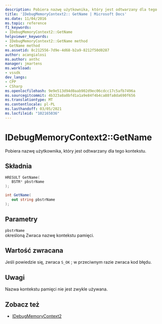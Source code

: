 ```yaml
---
description: Pobiera nazwę użytkownika, który jest odtwarzany dla tego kontekstu.
title: 'IDebugMemoryContext2:: GetName | Microsoft Docs'
ms.date: 11/04/2016
ms.topic: reference
f1_keywords:
- IDebugMemoryContext2::GetName
helpviewer_keywords:
- IDebugMemoryContext2::GetName method
- GetName method
ms.assetid: 8c212556-7d9e-4d68-b2a9-8212f50d0287
author: acangialosi
ms.author: anthc
manager: jmartens
ms.workload:
- vssdk
dev_langs:
- CPP
- CSharp
ms.openlocfilehash: 9e9e513d94d0aab902d9ec06cdcc17c5afb7496a
ms.sourcegitcommit: 4b323a8a8bfd1a1a9e84f4b4ca88fa8da690f656
ms.translationtype: MT
ms.contentlocale: pl-PL
ms.lasthandoff: 03/05/2021
ms.locfileid: "102165036"
---
```

# <a name="idebugmemorycontext2getname"></a>IDebugMemoryContext2::GetName
Pobiera nazwę użytkownika, który jest odtwarzany dla tego kontekstu.

## <a name="syntax"></a>Składnia

```cpp
HRESULT GetName( 
   BSTR* pbstrName
);
```

```csharp
int GetName(
   out string pbstrName
);
```

## <a name="parameters"></a>Parametry
`pbstrName`\
określoną Zwraca nazwę kontekstu pamięci.

## <a name="return-value"></a>Wartość zwracana
 Jeśli powiedzie się, zwraca `S_OK` ; w przeciwnym razie zwraca kod błędu.

## <a name="remarks"></a>Uwagi
 Nazwa kontekstu pamięci nie jest zwykle używana.

## <a name="see-also"></a>Zobacz też
- [IDebugMemoryContext2](../../../extensibility/debugger/reference/idebugmemorycontext2.md)
